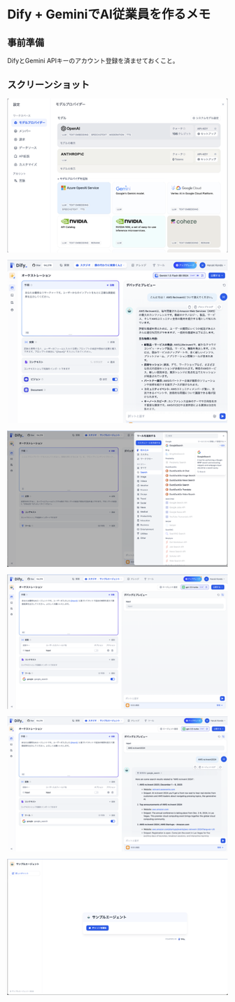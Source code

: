 # Dify + GeminiでAI従業員を作るメモ

## 事前準備

DifyとGemini APIキーのアカウント登録を済ませておくこと。

## スクリーンショット

![](./img/0.png)

![](./img/1.png)

![](./img/2.png)

![](./img/3.png)

![](./img/4.png)

![](./img/5.png)